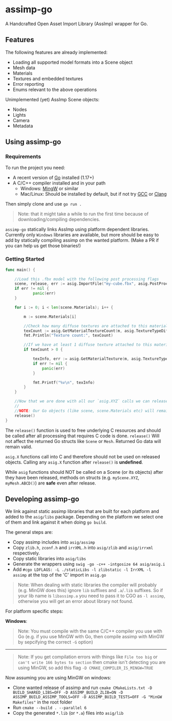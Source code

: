 # assimp-go

A Handcrafted Open Asset Import Library (AssImp) wrapper for Go.

## Features

The following features are already implemented:

* Loading all supported model formats into a Scene object
* Mesh data
* Materials
* Textures and embedded textures
* Error reporting
* Enums relevant to the above operations

Unimplemented (yet) AssImp Scene objects:

* Nodes
* Lights
* Camera
* Metadata

## Using assimp-go

### Requirements

To run the project you need:

* A recent version of [Go](https://golang.org/) installed (1.17+)
* A C/C++ compiler installed and in your path
  * Windows: [MingW](https://www.mingw-w64.org/downloads/#mingw-builds) or similar
  * Mac/Linux: Should be installed by default, but if not try [GCC](https://gcc.gnu.org/) or [Clang](https://releases.llvm.org/download.html)

Then simply clone and use `go run .`

> Note: that it might take a while to run the first time because of downloading/compiling dependencies.

`assimp-go` statically links AssImp using platform dependent libraries.
Currently only `Windows` libraries are available, but more should be easy to add by statically compiling assimp on the wanted platform. (Make a PR if you can help us get those binaries!)

### Getting Started

```Go
func main() {

    //Load this .fbx model with the following post processing flags
    scene, release, err := asig.ImportFile("my-cube.fbx", asig.PostProcessTriangulate | asig.PostProcessJoinIdenticalVertices)
    if err != nil {
            panic(err)
    }

    for i := 0; i < len(scene.Materials); i++ {

        m := scene.Materials[i]

        //Check how many diffuse textures are attached to this material
        texCount := asig.GetMaterialTextureCount(m, asig.TextureTypeDiffuse)
        fmt.Println("Texture count:", texCount)

        //If we have at least 1 diffuse texture attached to this material, load the first diffuse texture (index 0)
        if texCount > 0 {

            texInfo, err := asig.GetMaterialTexture(m, asig.TextureTypeDiffuse, 0)
            if err != nil {
                panic(err)
            }

            fmt.Printf("%v\n", texInfo)
        }
    }

    //Now that we are done with all our `asig.XYZ` calls we can release underlying C resources. 
    //
    //NOTE: Our Go objects (like scene, scene.Materials etc) will remain intact ;), but we must NOT use asig.XYZ calls on this scene and its children anymore
    release()
}
```

The `release()` function is used to free underlying C resources and should be called after all processing that requires C code is done.
`release()` Will not affect the returned Go structs like `Scene` or `Mesh`. Returned Go data will remain valid.

`asig.X` functions call into C and therefore should not be used on released objects. Calling any `asig.X` function after `release()` is **undefined**.

While `asig` functions should NOT be called on a Scene (or its objects) after they have been released, methods on structs (e.g. `myScene.XYZ`, `myMesh.ABCD()`) are **safe** even after release.

## Developing assimp-go

We link against static assimp libraries that are built for each platform and added to the `asig/libs` package.
Depending on the platform we select one of them and link against it when doing `go build`.

The general steps are:

- Copy assimp includes into `asig/assimp`
- Copy `zlib.h`, `zconf.h` and `irrXML.h` into `asig/zlib` and `asig/irrxml` respectively.
- Copy static libraries into `asig/libs`
- Generate the wrappers using `swig -go -c++ -intgosize 64 asig/asig.i`
- Add `#cgo LDFLAGS: -L ./staticLibs -l zlibstatic -l IrrXML -l assimp` at the top of the 'C' import in `asig.go`

> Note: When dealing with static libraries the compiler will probably (e.g. MinGW does this) ignore `lib` suffixes and `.a`/`.lib` suffixes.
So if your lib name is `libassimp.a` you need to pass it to CGO as `-l assimp`, otherwise you will get an error about library not found.

For platform specific steps:

**Windows**:

> Note: You must compile with the same C/C++ compiler you use with Go (e.g. if you use MinGW with Go, then compile assimp with MinGW by sepcifying the correct `-G` option)
---
> Note: If you get compilation errors with things like `File too big` or `can't write 166 bytes to section` then cmake isn't detecting you are using MinGW, so add this flag `-D CMAKE_COMPILER_IS_MINGW=TRUE`

Now assuming you are using MinGW on windows:

- Clone wanted release of assimp and run `cmake CMakeLists.txt -D BUILD_SHARED_LIBS=OFF -D ASSIMP_BUILD_ZLIB=ON -D ASSIMP_BUILD_ASSIMP_TOOLS=OFF -D ASSIMP_BUILD_TESTS=OFF -G "MinGW Makefiles"` in the root folder
- Run `cmake --build . --parallel 6`
- Copy the generated `*.lib` (or `*.a`) files into `asig/lib`
